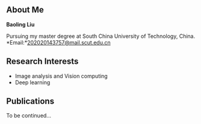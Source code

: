 ## About Me

**Baoling Liu**

Pursuing my master degree at South China University of Technology, China.
*Email:*202020143757@mail.scut.edu.cn


## Research Interests
- Image analysis and Vision computing
- Deep learning

## Publications
To be continued...

